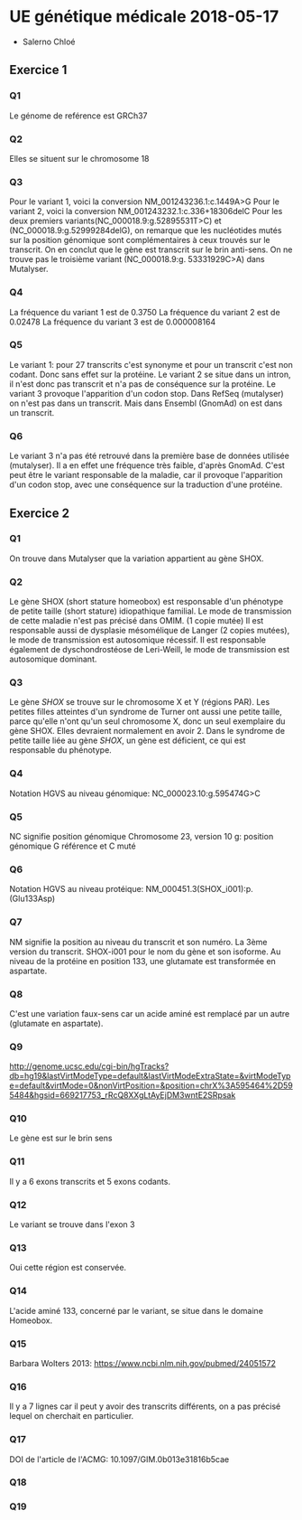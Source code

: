 # UE génétique médicale 2018-05-17
* Salerno Chloé
## Exercice 1
### Q1
Le génome de reférence est GRCh37
### Q2 
Elles se situent sur le chromosome 18
### Q3 
Pour le variant 1, voici la conversion NM_001243236.1:c.1449A>G
Pour le variant 2, voici la conversion NM_001243232.1:c.336+18306delC
Pour les deux premiers variants(NC_000018.9:g.52895531T>C) et (NC_000018.9:g.52999284delG), on remarque que les nucléotides mutés sur la position génomique sont complémentaires à ceux trouvés sur le transcrit. On en conclut que le gène est transcrit sur le brin anti-sens.
On ne trouve pas le troisième variant (NC_000018.9:g. 53331929C>A) dans Mutalyser.
### Q4
La fréquence du variant 1 est de 0.3750
La fréquence du variant 2 est de 0.02478
La fréquence du variant 3 est de 0.000008164
### Q5
Le variant 1: pour 27 transcrits c'est synonyme et pour un transcrit c'est non codant. Donc sans effet sur la protéine.
Le variant 2 se situe dans un intron, il n'est donc pas transcrit et n'a pas de conséquence sur la protéine.
Le variant 3 provoque l'apparition d'un codon stop. Dans RefSeq (mutalyser) on n'est pas dans un transcrit. Mais dans Ensembl (GnomAd) on est dans un transcrit.
### Q6
Le variant 3 n'a pas été retrouvé dans la première base de données utilisée (mutalyser). Il a en effet une fréquence très faible, d'après GnomAd. C'est peut être le variant responsable de la maladie, car il provoque l'apparition d'un codon stop, avec une conséquence sur la traduction d'une protéine.
## Exercice 2
### Q1
On trouve dans Mutalyser que la variation appartient au gène SHOX.
### Q2
Le gène SHOX (short stature homeobox) est responsable d'un phénotype de petite taille (short stature) idiopathique familial. Le mode de transmission de cette maladie n'est pas précisé dans OMIM. (1 copie mutée)
Il est responsable aussi de dysplasie mésomélique de Langer (2 copies mutées), le mode de transmission est autosomique récessif.
Il est responsable également de dyschondrostéose de Leri-Weill, le mode de transmission est autosomique dominant.
### Q3
Le gène *SHOX* se trouve sur le chromosome X et Y (régions PAR).
Les petites filles atteintes d'un syndrome de Turner ont aussi une petite taille, parce qu'elle n'ont qu'un seul chromosome X, donc un seul exemplaire du gène SHOX. Elles devraient normalement en avoir 2. 
Dans le syndrome de petite taille liée au gène *SHOX*, un gène est déficient, ce qui est responsable du phénotype.
### Q4
Notation HGVS au niveau génomique: NC_000023.10:g.595474G>C
### Q5
NC signifie position génomique
Chromosome 23, version 10
g: position génomique
G référence et C muté
### Q6
Notation HGVS au niveau protéique: NM_000451.3(SHOX_i001):p.(Glu133Asp)
### Q7
NM signifie la position au niveau du transcrit et son numéro. La 3ème version du transcrit. SHOX-i001 pour le nom du gène et son isoforme. Au niveau de la protéine en position 133, une glutamate est transformée en aspartate.
### Q8
C'est une variation faux-sens car un acide aminé est remplacé par un autre (glutamate en aspartate).
### Q9
http://genome.ucsc.edu/cgi-bin/hgTracks?db=hg19&lastVirtModeType=default&lastVirtModeExtraState=&virtModeType=default&virtMode=0&nonVirtPosition=&position=chrX%3A595464%2D595484&hgsid=669217753_rRcQ8XXgLtAyEjDM3wntE2SRpsak
### Q10
Le gène est sur le brin sens
### Q11
Il y a 6 exons transcrits et 5 exons codants.
### Q12
Le variant se trouve dans l'exon 3
### Q13
Oui cette région est conservée.
### Q14
L'acide aminé 133, concerné par le variant, se situe dans le domaine Homeobox.
### Q15
Barbara Wolters 2013: https://www.ncbi.nlm.nih.gov/pubmed/24051572
### Q16
Il y a 7 lignes car il peut y avoir des transcrits différents, on a pas précisé lequel on cherchait en particulier.
### Q17
DOI de l'article de l'ACMG: 10.1097/GIM.0b013e31816b5cae
### Q18


### Q19
